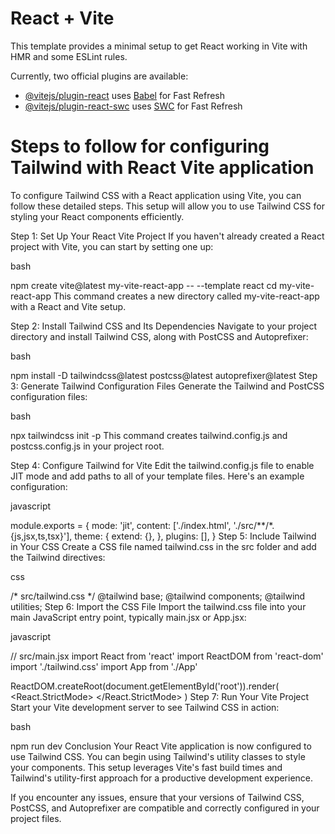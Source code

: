 # React + Vite

This template provides a minimal setup to get React working in Vite with HMR and some ESLint rules.

Currently, two official plugins are available:

- [@vitejs/plugin-react](https://github.com/vitejs/vite-plugin-react/blob/main/packages/plugin-react/README.md) uses [Babel](https://babeljs.io/) for Fast Refresh
- [@vitejs/plugin-react-swc](https://github.com/vitejs/vite-plugin-react-swc) uses [SWC](https://swc.rs/) for Fast Refresh

# Steps to follow for configuring Tailwind with React Vite application
To configure Tailwind CSS with a React application using Vite, you can follow these detailed steps. This setup will allow you to use Tailwind CSS for styling your React components efficiently.

Step 1: Set Up Your React Vite Project
If you haven't already created a React project with Vite, you can start by setting one up:

bash





npm create vite@latest my-vite-react-app -- --template react
cd my-vite-react-app
This command creates a new directory called my-vite-react-app with a React and Vite setup.

Step 2: Install Tailwind CSS and Its Dependencies
Navigate to your project directory and install Tailwind CSS, along with PostCSS and Autoprefixer:

bash





npm install -D tailwindcss@latest postcss@latest autoprefixer@latest
Step 3: Generate Tailwind Configuration Files
Generate the Tailwind and PostCSS configuration files:

bash





npx tailwindcss init -p
This command creates tailwind.config.js and postcss.config.js in your project root.

Step 4: Configure Tailwind for Vite
Edit the tailwind.config.js file to enable JIT mode and add paths to all of your template files. Here's an example configuration:

javascript





module.exports = {
  mode: 'jit',
  content: ['./index.html', './src/**/*.{js,jsx,ts,tsx}'],
  theme: {
    extend: {},
  },
  plugins: [],
}
Step 5: Include Tailwind in Your CSS
Create a CSS file named tailwind.css in the src folder and add the Tailwind directives:

css





/* src/tailwind.css */
@tailwind base;
@tailwind components;
@tailwind utilities;
Step 6: Import the CSS File
Import the tailwind.css file into your main JavaScript entry point, typically main.jsx or App.jsx:

javascript





// src/main.jsx
import React from 'react'
import ReactDOM from 'react-dom'
import './tailwind.css'
import App from './App'

ReactDOM.createRoot(document.getElementById('root')).render(
  <React.StrictMode>
    <App />
  </React.StrictMode>
)
Step 7: Run Your Vite Project
Start your Vite development server to see Tailwind CSS in action:

bash





npm run dev
Conclusion
Your React Vite application is now configured to use Tailwind CSS. You can begin using Tailwind's utility classes to style your components. This setup leverages Vite's fast build times and Tailwind's utility-first approach for a productive development experience.

If you encounter any issues, ensure that your versions of Tailwind CSS, PostCSS, and Autoprefixer are compatible and correctly configured in your project files.
